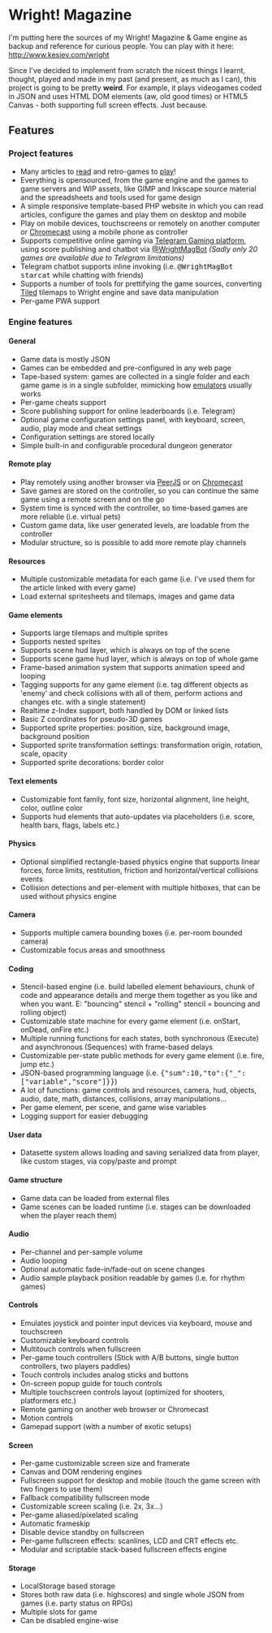 # Wright! Magazine

I'm putting here the sources of my Wright! Magazine & Game engine as backup and reference for curious people. You can play with it here: http://www.kesiev.com/wright

Since I've decided to implement from scratch the nicest things I learnt, thought, played and made in my past (and present, as much as I can), this project is going to be pretty __weird__. For example, it plays videogames coded in JSON and uses HTML DOM elements (aw, old good times) or HTML5 Canvas - both supporting full screen effects. Just because.

## Features

### Project features
  
  * Many articles to [read](http://www.kesiev.com/wright/) and retro-games to [play](http://www.kesiev.com/wright/issues)!
  * Everything is opensourced, from the game engine and the games to game servers and WIP assets, like GIMP and Inkscape source material and the spreadsheets and tools used for game design
  * A simple responsive template-based PHP website in which you can read articles, configure the games and play them on desktop and mobile
  * Play on mobile devices, touchscreens or remotely on another computer or [Chromecast](https://www.google.it/chrome/devices/chromecast/) using a mobile phone as controller
  * Supports competitive online gaming via [Telegram Gaming platform](https://telegram.org/blog/games), using score publishing and chatbot via [@WrightMagBot](https://telegram.me/wrightmagbot) _(Sadly only 20 games are available due to Telegram limitations)_
  * Telegram chatbot supports inline invoking (i.e. <tt>@WrightMagBot starcat</tt> while chatting with friends)
  * Supports a number of tools for prettifying the game sources, converting [Tiled](http://www.mapeditor.org/) tilemaps to Wright engine and save data manipulation
  * Per-game PWA support

### Engine features

#### General

  * Game data is mostly JSON
  * Games can be embedded and pre-configured in any web page
  * Tape-based system: games are collected in a single folder and each game game is in a single subfolder, mimicking how [emulators](https://en.wikipedia.org/wiki/Video_game_console_emulator) usually works
  * Per-game cheats support
  * Score publishing support for online leaderboards (i.e. Telegram)
  * Optional game configuration settings panel, with keyboard, screen, audio, play mode and cheat settings
  * Configuration settings are stored locally
  * Simple built-in and configurable procedural dungeon generator

#### Remote play

  * Play remotely using another browser via [PeerJS](http://peerjs.com/) or on [Chromecast](https://www.google.it/chrome/devices/chromecast/)
  * Save games are stored on the controller, so you can continue the same game using a remote screen and on the go
  * System time is synced with the controller, so time-based games are more reliable (i.e. virtual pets)
  * Custom game data, like user generated levels, are loadable from the controller
  * Modular structure, so is possible to add more remote play channels

#### Resources

  * Multiple customizable metadata for each game (i.e. I've used them for the article linked with every game)
  * Load external spritesheets and tilemaps, images and game data

#### Game elements

  * Supports large tilemaps and multiple sprites
  * Supports nested sprites
  * Supports scene hud layer, which is always on top of the scene
  * Supports scene game hud layer, which is always on top of whole game
  * Frame-based animation system that supports animation speed and looping
  * Tagging supports for any game element (i.e. tag different objects as 'enemy' and check collisions with all of them, perform actions and changes etc. with a single statement)
  * Realtime z-Index support, both handled by DOM or linked lists
  * Basic Z coordinates for pseudo-3D games
  * Supported sprite properties: position, size, background image, background position
  * Supported sprite transformation settings: transformation origin, rotation, scale, opacity
  * Supported sprite decorations: border color

#### Text elements

  * Customizable font family, font size, horizontal alignment, line height, color, outline color
  * Supports hud elements that auto-updates via placeholders (i.e. score, health bars, flags, labels etc.)

#### Physics

  * Optional simplified rectangle-based physics engine that supports linear forces, force limits, restitution, friction and horizontal/vertical collisions events
  * Collision detections and per-element with multiple hitboxes, that can be used without physics engine

#### Camera

  * Supports multiple camera  bounding boxes (i.e. per-room bounded camera)
  * Customizable focus areas and smoothness

#### Coding

  * Stencil-based engine (i.e. build labelled element behaviours, chunk of code and appearance details and merge them together as you like and when you want. E: "bouncing" stencil + "rolling" stencil = bouncing and rolling object)
  * Customizable state machine for every game element (i.e. onStart, onDead, onFire etc.)
  * Multiple running functions for each states, both synchronous (Execute) and asynchronous (Sequences) with frame-based delays
  * Customizable per-state public methods for every game element (i.e. fire, jump etc.)
  * JSON-based programming language (i.e. <tt>{"sum":10,"to":{"_":["variable","score"]}}</tt>)
  * A lot of functions: game controls and resources, camera, hud, objects, audio, date, math, distances, collisions, array manipulations...
  * Per game element, per scene, and game wise variables
  * Logging support for easier debugging

#### User data

  * Datasette system allows loading and saving serialized data from player, like custom stages, via copy/paste and prompt

#### Game structure

  * Game data can be loaded from external files
  * Game scenes can be loaded runtime (i.e. stages can be downloaded when the player reach them)

#### Audio
  
  * Per-channel and per-sample volume
  * Audio looping
  * Optional automatic fade-in/fade-out on scene changes
  * Audio sample playback position readable by games (i.e. for rhythm games)

#### Controls

  * Emulates joystick and pointer input devices via keyboard, mouse and touchscreen
  * Customizable keyboard controls
  * Multitouch controls when fullscreen 
  * Per-game touch controllers (Stick with A/B buttons, single button controllers, two players paddles)
  * Touch controls includes analog sticks and buttons
  * On-screen popup guide for touch controls
  * Multiple touchscreen controls layout (optimized for shooters, platformers etc.)
  * Remote gaming on another web browser or Chromecast
  * Motion controls
  * Gamepad support (with a number of exotic setups)

#### Screen

  * Per-game customizable screen size and framerate
  * Canvas and DOM rendering engines
  * Fullscreen support for desktop and mobile (touch the game screen with two fingers to use them)
  * Fallback compatibility fullscreen mode
  * Customizable screen scaling (i.e. 2x, 3x...)
  * Per-game aliased/pixelated scaling
  * Automatic frameskip
  * Disable device standby on fullscreen
  * Per-game fullscreen effects: scanlines, LCD and CRT effects etc.
  * Modular and scriptable stack-based fullscreen effects engine

#### Storage

  * LocalStorage based storage
  * Stores both raw data (i.e. highscores) and single whole JSON from games (i.e. party status on RPGs)
  * Multiple slots for game
  * Can be disabled engine-wise
